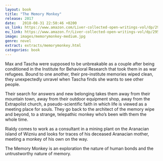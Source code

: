 ```yaml
---
layout: book
title: "The Memory Monkey"
release: 2017
date:   2018-08-31 22:50:46 +0200
us_link: https://www.amazon.com/Liver-collected-open-writings-vol/dp/2953100466
eu_link: https://www.amazon.fr/Liver-collected-open-writings-vol/dp/2953100466
image: images/memorymonkey-medium.jpg
genre: novel
extract: extracts/memorymonkey.html
categories: book
---
```

Max and Tascha were supposed to be unbreakable as a couple after being conditioned in the Institute for Behavioral Research that took them in as war refugees. Bound to one another, their pre-institute memories wiped clean, they unexpectedly unravel when Tascha finds she wants to see other people.

Their search for answers and new belonging takes them away from their mountain town, away from their outdoor equipment shop, away from the Extrapolist church, a pseudo-scientific faith in which life is viewed as a meeting place for souls. They go back to the architect of the memory wipe and beyond, to a strange, telepathic monkey who’s been with them the whole time.

Rialdy comes to work as a consultant in a mining plant on the Aranacian island of Wizniu and looks for traces of his deceased Aranacian mother, meeting a monkey of his own on the way.

The Memory Monkey is an exploration the nature of human bonds and the untrustworthy nature of memory.
